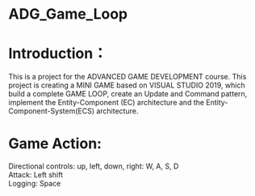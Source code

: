 # ADG_Game_Loop

# Introduction：
This is a project for the ADVANCED GAME DEVELOPMENT course. This project is creating a MINI GAME based on VISUAL STUDIO 2019, which build a complete GAME LOOP, create an Update and Command pattern, implement the Entity-Component (EC) architecture and the Entity-Component-System(ECS) architecture. 

# Game Action:
Directional controls: up, left, down, right: W, A, S, D \
Attack: Left shift \
Logging: Space
